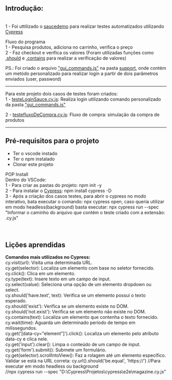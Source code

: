 ## Introdução:
<br>1 - Foi uttilizado o [saucedemo](https://www.saucedemo.com/v1/) para realizar testes automatizados utilizando [Cypress](https://www.cypress.io)<br>

Fluxo do programa <br>
1 - Pesquisa produtos, adiciona no carrinho, verifica o preço<br>
2 - Faz checkout e verifica os valores (Foram utilizadas funções como [.should](https://docs.cypress.io/api/commands/should) e [.contains](https://docs.cypress.io/api/commands/contains) para realizar a verificação de valores) <br>

PS.: Foi criado o arquivo ["gui_commands.js"](https://github.com/samuelsantanam/TestesAutomatizadosCypress/blob/main/cypress/support/gui_commands.js) na pasta [support](https://github.com/samuelsantanam/TestesAutomatizadosCypress/tree/main/cypress/support), onde contém um metódo personalizado para realizar login a partir de dois parâmetros enviados (user, password) <br>

____

Para este projeto dois casos de testes foram criados: <br>
1 - [testeLoginSauce.cy.js](https://github.com/samuelsantanam/TestesAutomatizadosCypress/blob/main/cypress/e2e/testeLoginSauce.cy.js): Realiza login utilizando comando personalizado da pasta ["gui_commands.js"](https://github.com/samuelsantanam/TestesAutomatizadosCypress/blob/main/cypress/support/gui_commands.js)<br>

2 - [testefluxoDeCompra.cy.js](https://github.com/samuelsantanam/TestesAutomatizadosCypress/blob/main/cypress/e2e/testefluxoDeCompra.cy.js): Fluxo de compra: simulação da compra de produtos<br>

____
## Pré-requisitos para o projeto
 - Ter o vscode instado
 - Ter o npm instalado
 - Clonar este projeto
 
POP Install<br>
Dentro do VSCode:<br>
1 - Para criar as pastas do projeto: npm init -y<br>
2 - Para instalar o [Cypress](https://www.cypress.io): npm install cypress -D<br>
3 - Após a criação dos casos testes, para abrir o cypress no modo interativo, bata executar o comando: npx cypress open, caso queria utilizar em modo headless(background) basta executar: npx cypress run --spec "Informar o caminho do arquivo que contém o teste criado com a extensão: .cy.js"<br><br>
<br>

## <b>Lições aprendidas<br></b>

<b>Comandos mais utilizados no Cypress: <br></b>
cy.visit(url): Visita uma determinada URL. <br>
cy.get(selector): Localiza um elemento com base no seletor fornecido. <br>
cy.click(): Clica em um elemento. <br>
cy.type(text): Insere texto em um campo de input. <br>
cy.select(value): Seleciona uma opção de um elemento dropdown ou select. <br>
cy.should('have.text', text): Verifica se um elemento possui o texto esperado. <br>
cy.should('exist'): Verifica se um elemento existe no DOM. <br>
cy.should('not.exist'): Verifica se um elemento não existe no DOM. <br>
cy.contains(text): Localiza um elemento que contenha o texto fornecido. <br>
cy.wait(time): Aguarda um determinado período de tempo em milissegundos. <br>
cy.get('[data-cy="element"]').click(): Localiza um elemento pelo atributo data-cy e clica nele. <br>
cy.get('input').clear(): Limpa o conteúdo de um campo de input. <br> 
cy.get('form').submit(): Submete um formulário. <br>
cy.get(selector).scrollIntoView(): Faz a rolagem até um elemento específico. 
Validar se está na URL correta: 
cy.url().should('be.equal', 'https://')
//Para executar em modo headless ou background<br>
//npx cypress run --spec "D:\Cypress\Projetos\cypress\e2e\magazine.cy.js"<br>
<br>

